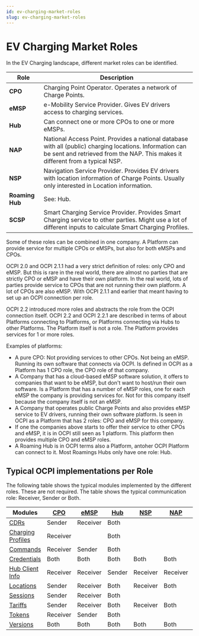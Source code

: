 ```yaml
---
id: ev-charging-market-roles
slug: ev-charging-market-roles
---
```

# EV Charging Market Roles

In the EV Charging landscape, different market roles can be identified.

| Role            | Description                                                                                                                                                                               |
|-----------------|-------------------------------------------------------------------------------------------------------------------------------------------------------------------------------------------|
| **CPO**         | Charging Point Operator. Operates a network of Charge Points.                                                                                                                             |
| **eMSP**        | e-Mobility Service Provider. Gives EV drivers access to charging services.                                                                                                                |
| **Hub**         | Can connect one or more CPOs to one or more eMSPs.                                                                                                                                        |
| **NAP**         | National Access Point. Provides a national database with all (public) charging locations. Information can be sent and retrieved from the NAP. This makes it different from a typical NSP. |
| **NSP**         | Navigation Service Provider. Provides EV drivers with location information of Charge Points. Usually only interested in Location information.                                             |
| **Roaming Hub** | See: Hub.                                                                                                                                                                                 |
| **SCSP**        | Smart Charging Service Provider. Provides Smart Charging service to other parties. Might use a lot of different inputs to calculate Smart Charging Profiles.                              |

Some of these roles can be combined in one company. A Platform can provide service for multiple CPOs or eMSPs, but also
for both eMSPs and CPOs.

OCPI 2.0 and OCPI 2.1.1 had a very strict definition of roles: only CPO and eMSP. But this is rare in the real world,
there are almost no parties that are strictly CPO or eMSP and have their own platform. In the real world, lots of
parties provide service to CPOs that are not running their own platform. A lot of CPOs are also eMSP. With OCPI 2.1.1
and earlier that meant having to set up an OCPI connection per role.

OCPI 2.2 introduced more roles and abstracts the role from the OCPI connection itself. OCPI 2.2 and OCPI 2.2.1 are
described in terms of about Platforms connecting to Platforms, or Platforms connecting via Hubs to other Platforms. The
Platform itself is not a role. The Platform provides services for 1 or more roles.

Examples of platforms:

* A pure CPO: Not providing services to other CPOs. Not being an eMSP. Running its own software that connects via OCPI.
  Is defined in OCPI as a Platform has 1 CPO role, the CPO role of that company.
* A Company that has a cloud-based eMSP software solution, it offers to companies that want to be eMSP, but don't want
  to host/run their own software. Is a Platform that has a number of eMSP roles, one for each eMSP the company is
  providing services for. Not for this company itself because the company itself is not an eMSP.
* A Company that operates public Charge Points and also provides eMSP service to EV drivers, running their own software
  platform. Is seen in OCPI as a Platform that has 2 roles: CPO and eMSP for this company.
* If one the companies above starts to offer their service to other CPOs and eMSP, it is in OCPI still seen as 1
  platform. This platform then provides multiple CPO and eMSP roles.
* A Roaming Hub is in OCPI terms also a Platform, antoher OCPI Platform can connect to it. Most Roamings Hubs only have
  one role: Hub.

## Typical OCPI implementations per Role

The following table shows the typical modules implemented by the different roles. These are not required. The table
shows the typical communication role: Receiver, Sender or Both.

| Modules                                                           | [CPO](/07-types/01-intro.md#role-enum) | [eMSP](/07-types/01-intro.md#role-enum) | [Hub](/07-types/01-intro.md#role-enum) | [NSP](/07-types/01-intro.md#role-enum) | [NAP](/07-types/01-intro.md#role-enum) | [SCSP](/07-types/01-intro.md#role-enum) |
|-------------------------------------------------------------------|----------------------------------------|-----------------------------------------|----------------------------------------|----------------------------------------|----------------------------------------|-----------------------------------------|
| [CDRs](/06-modules/05-cdrs/01-intro.md)                           | Sender                                 | Receiver                                | Both                                   |                                        |                                        |                                         |
| [Charging Profiles](/06-modules/09-charging-profiles/01-intro.md) | Receiver                               |                                         | Both                                   |                                        |                                        | Sender                                  |
| [Commands](/06-modules/08-commands/01-intro.md)                   | Receiver                               | Sender                                  | Both                                   |                                        |                                        |                                         |
| [Credentials](/06-modules/02-credentials/01-intro.md)             | Both                                   | Both                                    | Both                                   | Both                                   | Both                                   | Both                                    |
| [Hub Client Info](https://ocpi.dev)                               | Receiver                               | Receiver                                | Sender                                 | Receiver                               | Receiver                               | Receiver                                |
| [Locations](https://ocpi.dev)                                     | Sender                                 | Receiver                                | Both                                   | Receiver                               | Both                                   |                                         |
| [Sessions](https://ocpi.dev)                                      | Sender                                 | Receiver                                | Both                                   |                                        |                                        | Receiver                                |
| [Tariffs](https://ocpi.dev)                                       | Sender                                 | Receiver                                | Both                                   | Receiver                               | Both                                   |                                         |
| [Tokens](https://ocpi.dev)                                        | Receiver                               | Sender                                  | Both                                   |                                        |                                        |                                         |
| [Versions](/06-modules/01-versions/01-intro.md)                   | Both                                   | Both                                    | Both                                   | Both                                   | Both                                   | Both                                    |
